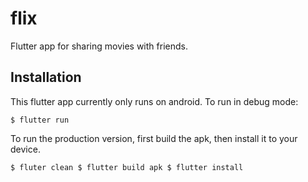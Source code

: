 # flix

Flutter app for sharing movies with friends.

## Installation

This flutter app currently only runs on android. To run in debug mode:

`$ flutter run`

To run the production version, first build the apk, then install it to your device.

`$ fluter clean
 $ flutter build apk
 $ flutter install`
